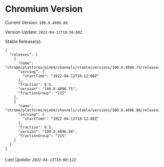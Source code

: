 # Chromium Version

Current Version: `100.0.4896.88`

Version Update: `2022-04-11T18:56:00Z`

Stable Release(s):
```
{
  "releases": [
    {
      "name": "chrome/platforms/win64/channels/stable/versions/100.0.4896.75/releases/1649787120",
      "serving": {
        "startTime": "2022-04-12T18:12:00Z"
      },
      "fraction": 0.5,
      "version": "100.0.4896.75",
      "fractionGroup": "215"
    },
    {
      "name": "chrome/platforms/win64/channels/stable/versions/100.0.4896.88/releases/1649787120",
      "serving": {
        "startTime": "2022-04-12T18:12:00Z"
      },
      "fraction": 0.5,
      "version": "100.0.4896.88",
      "fractionGroup": "215"
    }
  ]
}
```

###### Last Update: `2022-04-13T10:00:12Z`
